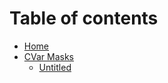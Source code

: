 # Table of contents

* [Home](README.md)
* [CVar Masks](cvar-masks/README.md)
  * [Untitled](cvar-masks/untitled.md)

